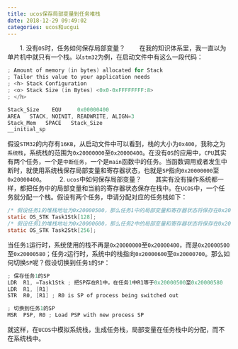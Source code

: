 ```yaml
---
title: ucos保存局部变量到任务堆栈
date: 2018-12-29 09:49:02
categories: ucos和ucgui
---
```

&emsp;&emsp;1. 没有`OS`时，任务如何保存局部变量？
&emsp;&emsp;在我的知识体系里，我一直以为单片机中就只有一个栈。以`stm32`为例，在启动文件中有这么一段代码：

``` c
; Amount of memory (in bytes) allocated for Stack
; Tailor this value to your application needs
; <h> Stack Configuration
; <o> Stack Size (in Bytes) <0x0-0xFFFFFFFF:8>
; </h>

Stack_Size    EQU     0x00000400
AREA   STACK, NOINIT, READWRITE, ALIGN=3
Stack_Mem   SPACE   Stack_Size
__initial_sp
```

假设`STM32`的内存有`16KB`，从启动文件中可以看到，栈的大小为`0x400`，我称之为`系统栈`，系统栈的范围为`0x20000000`至`0x20000400`。在没有`OS`的应用中，`CPU`其实有两个任务，一个是`中断任务`，一个是`main`函数中的任务。当函数调用或者发生中断时，就使用系统栈保存局部变量和寄存器状态，也就是`SP`指向`0x20000000`至`0x20000400`。
&emsp;&emsp;2. `ucos`中如何保存局部变量？
&emsp;&emsp;其实有没有操作系统都一样，都把任务中的局部变量和当前的寄存器状态保存在栈中。在`UCOS`中，一个任务就分配一个栈。假设有两个任务，申请分配对应的任务栈如下：

``` c
/* 假设任务1的堆栈地址为0x20000500，那么任务1中的局部变量和寄存器状态将保存在0x20000500至0x20000580 */
static OS_STK Task1Stk[128];
/* 假设任务1的堆栈地址为0x20000600，那么任务2中的局部变量和寄存器状态将保存在0x20000600至0x20000700 */
static OS_STK Task2Stk[256];
```

当任务`1`运行时，系统使用的栈不再是`0x20000000`至`0x20000400`，而是`0x20000500`至`0x20000580`；任务`2`运行时，系统中的栈指向`0x20000600`至`0x20000700`。那么如何切换`SP`呢？假设切换到任务`1`的`SP`：

``` c
; 保存任务1的SP
LDR  R1, =Task1Stk ; 把SP存在R1中，在任务1中R1等于0x20000500至0x20000580
LDR  R1, [R1]
STR  R0, [R1] ; R0 is SP of process being switched out

; 切换到任务1的SP
MSR  PSP, R0 ; Load PSP with new process SP
```

就这样，在`UCOS`中模拟系统栈，生成任务栈，局部变量在任务栈中的分配，而不在系统栈中。